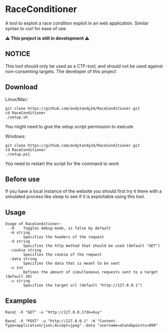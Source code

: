 # RaceConditioner
A tool to exploit a race condition exploit in an web application. 
Similar syntax to curl for ease of use.

**⚠️ This project is still in development ⚠️**

## NOTICE
This tool should only be used as a CTF-tool, and should not be used against non-consenting targets. The developer of this project 

## Download
Linux/Mac:
```
git clone https://github.com/andytandy24/RaceConditioner.git
cd RaceConditioner
./setup.sh
```
You might need to give the setup script permission to execute

Windows:
```
git clone https://github.com/andytandy24/RaceConditioner.git
cd RaceConditioner
./setup.ps1
```
You need to restart the script for the command to work

## Before use
If you have a local instance of the website you should first try it there with a simulated process like sleep to see if it is exploitable using this tool.

## Usage
```
Usage of RaceConditioner:
  -D    Toggles debug mode, is false by default
  -H string
        Specifies the headers of the request
  -X string
        Specifies the http method that should be used (default "GET")
  -cookie string
        Specifies the cookie of the request
  -data string
        Specifies the data that is meant to be sent
  -n int
        Defines the amount of simultaneous requests sent to a target (default 20)
  -u string
        Specifies the target url (default "http://127.0.0.1")
```

## Examples
```
RaceC -X "GET" -u "http://127.0.0.1?do=buy"
```
```
RaceC -X "POST" -u "http://127.0.0.1" -H "Content-Type=application/json;Accept=jpeg" -data "username=atand&points=999"
```